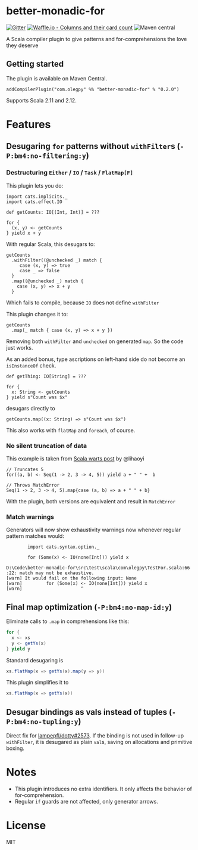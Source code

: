 # better-monadic-for
[![Gitter](https://img.shields.io/gitter/room/better-monadic-for/Lobby.svg?style=flat-square)](https://gitter.im/better-monadic-for/Lobby)
[![Waffle.io - Columns and their card count](https://badge.waffle.io/oleg-py/better-monadic-for.svg?style=flat-square&columns=backlog,gathering%20opinions)](https://waffle.io/oleg-py/better-monadic-for)
![Maven central](https://img.shields.io/maven-central/v/com.olegpy/better-monadic-for_2.12.svg?style=flat-square)

A Scala compiler plugin to give patterns and for-comprehensions the love they deserve

## Getting started
The plugin is available on Maven Central.
```
addCompilerPlugin("com.olegpy" %% "better-monadic-for" % "0.2.0")
```
Supports Scala 2.11 and 2.12.

# Features
## Desugaring `for` patterns without `withFilter`s (`-P:bm4:no-filtering:y`)
### Destructuring `Either` / `IO` / `Task` / `FlatMap[F]`

This plugin lets you do:
```
import cats.implicits._
import cats.effect.IO

def getCounts: IO[(Int, Int)] = ???

for {
  (x, y) <- getCounts
} yield x + y
```

With regular Scala, this desugars to:
```
getCounts
  .withFilter((@unchecked _) match {
     case (x, y) => true
     case _ => false
  }
  .map((@unchecked _) match {
    case (x, y) => x + y
  }
```

Which fails to compile, because `IO` does not define `withFilter`

This plugin changes it to:
```
getCounts
  .map(_ match { case (x, y) => x + y })
```
Removing both `withFilter` and `unchecked` on generated `map`. So the code just works.

As an added bonus, type ascriptions on left-hand side do not become an `isInstanceOf` check.

```
def getThing: IO[String] = ???

for {
  x: String <- getCounts
} yield s"Count was $x"
```

desugars directly to

```
getCounts.map((x: String) => s"Count was $x")
```

This also works with `flatMap` and `foreach`, of course.

### No silent truncation of data

This example is taken from [Scala warts post](http://www.lihaoyi.com/post/WartsoftheScalaProgrammingLanguage.html#conflating-total-destructuring-with-partial-pattern-matching) by @lihaoyi
```
// Truncates 5
for((a, b) <- Seq(1 -> 2, 3 -> 4, 5)) yield a + " " +  b

// Throws MatchError
Seq(1 -> 2, 3 -> 4, 5).map{case (a, b) => a + " " + b}
```

With the plugin, both versions are equivalent and result in `MatchError`

### Match warnings
Generators will now show exhaustivity warnings now whenever regular pattern matches would:

```
        import cats.syntax.option._

        for (Some(x) <- IO(none[Int])) yield x
```

```
D:\Code\better-monadic-for\src\test\scala\com\olegpy\TestFor.scala:66
:22: match may not be exhaustive.
[warn] It would fail on the following input: None
[warn]         for (Some(x) <- IO(none[Int])) yield x
[warn]                      ^
```

## Final map optimization (`-P:bm4:no-map-id:y`)

Eliminate calls to `.map` in comprehensions like this:

```scala
for {
  x <- xs
  y <- getYs(x)
} yield y
```

Standard desugaring is

```scala
xs.flatMap(x => getYs(x).map(y => y))
```

This plugin simplifies it to

```scala
xs.flatMap(x => getYs(x))
```

## Desugar bindings as vals instead of tuples (`-P:bm4:no-tupling:y`)

Direct fix for [lampepfl/dotty#2573](https://github.com/lampepfl/dotty/issues/2573).
If the binding is not used in follow-up `withFilter`, it is desugared as
plain `val`s, saving on allocations and primitive boxing.

# Notes
- This plugin introduces no extra identifiers. It only affects the behavior of for-comprehension.
- Regular `if` guards are not affected, only generator arrows.



# License
MIT
